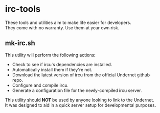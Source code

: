 # irc-tools
These tools and utilities aim to make life easier for developers. <br>
They come with no warranty. Use them at your own risk.

## mk-irc.sh
This utility will perform the following actions:
 * Check to see if ircu's dependencies are installed.
 * Automatically install them if they're not. 
 * Download the latest version of ircu from the official Undernet github repo.
 * Configure and compile ircu.
 * Generate a configuration file for the newly-compiled ircu server.
  
This utility should **NOT** be used by anyone looking to link to the Undernet. <br>
It was designed to aid in a quick server setup for developmental purposes.
